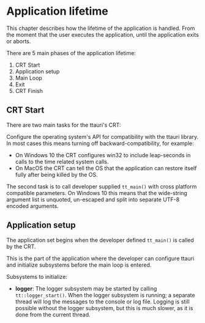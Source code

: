 Application lifetime
====================

This chapter describes how the lifetime of the application is handled.
From the moment that the user executes the application, until the application exits or aborts.

There are 5 main phases of the application lifetime:
 1. CRT Start
 2. Application setup
 3. Main Loop
 4. Exit
 5. CRT Finish

CRT Start
---------
There are two main tasks for the ttauri's CRT:

Configure the operating system's API for compatibility with the
ttauri library. In most cases this means turning off backward-compatibility, for
example:
 - On Windows 10 the CRT configures win32 to include leap-seconds in calls to
   the time related system calls.
 - On MacOS the CRT can tell the OS that the application can restore itself
   fully after being killed by the OS.

The second task is to call developer supplied `tt_main()` with cross platform
compatible parameters. On Windows 10 this means that the wide-string argument
list is unquoted, un-escaped and split into separate UTF-8 encoded arguments.

Application setup
-----------------
The application set begins when the developer defined `tt_main()`
is called by the CRT.

This is the part of the application where the developer can configure ttauri
and initialize subsystems before the main loop is entered.

Subsystems to initialize:
 - **logger**: The logger subsystem may be started by calling `tt::logger_start()`.
   When the logger subsystem is running; a separate thread will log the messages
   to the console or log file. Logging is still possible without the logger subsystem,
   but this is much slower, as it is done from the current thread.
   

